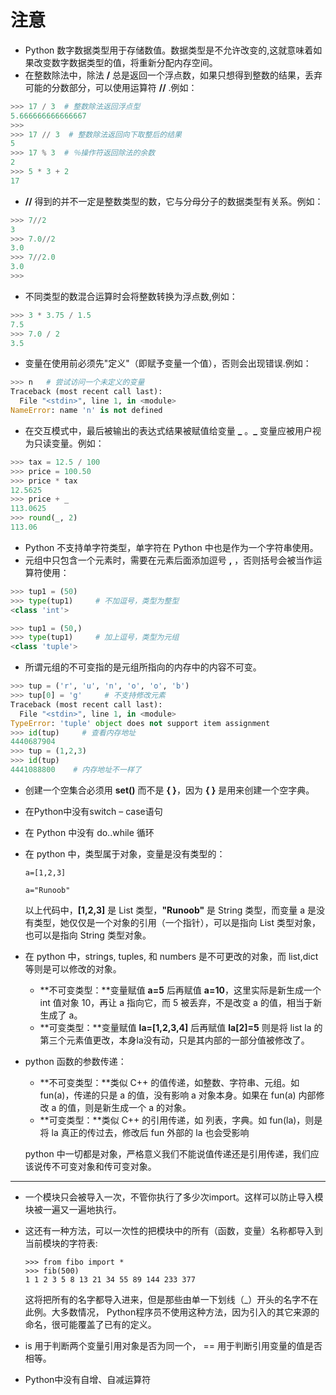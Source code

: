# 注意

- Python 数字数据类型用于存储数值。数据类型是不允许改变的,这就意味着如果改变数字数据类型的值，将重新分配内存空间。
- 在整数除法中，除法 **/** 总是返回一个浮点数，如果只想得到整数的结果，丢弃可能的分数部分，可以使用运算符 **//** .例如：

``` python
>>> 17 / 3  # 整数除法返回浮点型
5.666666666666667
>>>
>>> 17 // 3  # 整数除法返回向下取整后的结果
5
>>> 17 % 3  # ％操作符返回除法的余数
2
>>> 5 * 3 + 2 
17
```

- **//** 得到的并不一定是整数类型的数，它与分母分子的数据类型有关系。例如：

```python
>>> 7//2
3
>>> 7.0//2
3.0
>>> 7//2.0
3.0
>>> 
```

- 不同类型的数混合运算时会将整数转换为浮点数,例如：

``` python
>>> 3 * 3.75 / 1.5
7.5
>>> 7.0 / 2
3.5
```

- 变量在使用前必须先"定义"（即赋予变量一个值），否则会出现错误.例如：

``` python
>>> n   # 尝试访问一个未定义的变量
Traceback (most recent call last):
  File "<stdin>", line 1, in <module>
NameError: name 'n' is not defined
```

- 在交互模式中，最后被输出的表达式结果被赋值给变量 **_** 。**_** 变量应被用户视为只读变量。例如：

``` python
>>> tax = 12.5 / 100
>>> price = 100.50
>>> price * tax
12.5625
>>> price + _
113.0625
>>> round(_, 2)
113.06
```

- Python 不支持单字符类型，单字符在 Python 中也是作为一个字符串使用。
- 元组中只包含一个元素时，需要在元素后面添加逗号 **,** ，否则括号会被当作运算符使用：

``` python
>>> tup1 = (50)
>>> type(tup1)     # 不加逗号，类型为整型
<class 'int'>

>>> tup1 = (50,)
>>> type(tup1)     # 加上逗号，类型为元组
<class 'tuple'>
```

- 所谓元组的不可变指的是元组所指向的内存中的内容不可变。

``` python
>>> tup = ('r', 'u', 'n', 'o', 'o', 'b')
>>> tup[0] = 'g'     # 不支持修改元素
Traceback (most recent call last):
  File "<stdin>", line 1, in <module>
TypeError: 'tuple' object does not support item assignment
>>> id(tup)     # 查看内存地址
4440687904
>>> tup = (1,2,3)
>>> id(tup)
4441088800    # 内存地址不一样了
```

- 创建一个空集合必须用 **set()** 而不是 **{ }**，因为 **{ }** 是用来创建一个空字典。

- 在Python中没有switch – case语句

- 在 Python 中没有 do..while 循环

- 在 python 中，类型属于对象，变量是没有类型的：

  ```
  a=[1,2,3]
  
  a="Runoob"
  ```

  以上代码中，**[1,2,3]** 是 List 类型，**"Runoob"** 是 String 类型，而变量 a 是没有类型，她仅仅是一个对象的引用（一个指针），可以是指向 List 类型对象，也可以是指向 String 类型对象。

- 在 python 中，strings, tuples, 和 numbers 是不可更改的对象，而 list,dict 等则是可以修改的对象。

  - **不可变类型：**变量赋值 **a=5** 后再赋值 **a=10**，这里实际是新生成一个 int 值对象 10，再让 a 指向它，而 5 被丢弃，不是改变 a 的值，相当于新生成了 a。
  - **可变类型：**变量赋值 **la=[1,2,3,4]** 后再赋值 **la[2]=5** 则是将 list la 的第三个元素值更改，本身la没有动，只是其内部的一部分值被修改了。

- python 函数的参数传递：

  - **不可变类型：**类似 C++ 的值传递，如整数、字符串、元组。如 fun(a)，传递的只是 a 的值，没有影响 a 对象本身。如果在 fun(a) 内部修改 a 的值，则是新生成一个 a 的对象。
  - **可变类型：**类似 C++ 的引用传递，如 列表，字典。如 fun(la)，则是将 la 真正的传过去，修改后 fun 外部的 la 也会受影响

  python 中一切都是对象，严格意义我们不能说值传递还是引用传递，我们应该说传不可变对象和传可变对象。



------

- 一个模块只会被导入一次，不管你执行了多少次import。这样可以防止导入模块被一遍又一遍地执行。

- 这还有一种方法，可以一次性的把模块中的所有（函数，变量）名称都导入到当前模块的字符表:

  ```
  >>> from fibo import *
  >>> fib(500)
  1 1 2 3 5 8 13 21 34 55 89 144 233 377
  ```

  这将把所有的名字都导入进来，但是那些由单一下划线（_）开头的名字不在此例。大多数情况， Python程序员不使用这种方法，因为引入的其它来源的命名，很可能覆盖了已有的定义。
  
- is 用于判断两个变量引用对象是否为同一个， == 用于判断引用变量的值是否相等。

- Python中没有自增、自减运算符

